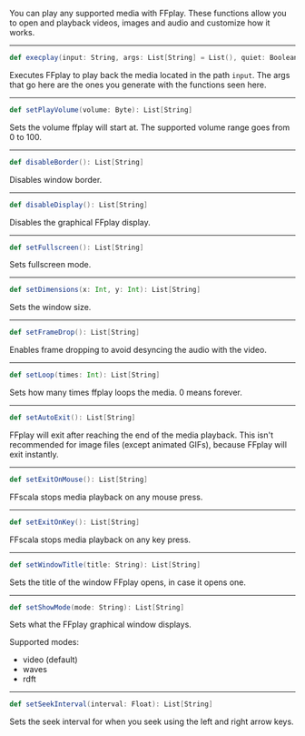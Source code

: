 You can play any supported media with FFplay. These functions allow you to open and playback videos, images and audio and customize how it works.

---

```scala
def execplay(input: String, args: List[String] = List(), quiet: Boolean = true, exec: String = "ffplay"): Int
```
Executes FFplay to play back the media located in the path ```input```. The args that go here are the ones you generate with the functions seen here.

---

```scala
def setPlayVolume(volume: Byte): List[String]
```
Sets the volume ffplay will start at. The supported volume range goes from 0 to 100.

---

```scala
def disableBorder(): List[String]
```
Disables window border.

---

```scala
def disableDisplay(): List[String]
```
Disables the graphical FFplay display.

---

```scala
def setFullscreen(): List[String]
```
Sets fullscreen mode.

---

```scala
def setDimensions(x: Int, y: Int): List[String]
```
Sets the window size.

---

```scala
def setFrameDrop(): List[String]
```
Enables frame dropping to avoid desyncing the audio with the video.

---

```scala
def setLoop(times: Int): List[String]
```
Sets how many times ffplay loops the media. 0 means forever.

---

```scala
def setAutoExit(): List[String]
```
FFplay will exit after reaching the end of the media playback. This isn't recommended for image files (except animated GIFs), because FFplay will exit instantly.

---

```scala
def setExitOnMouse(): List[String]
```
FFscala stops media playback on any mouse press.

---

```scala
def setExitOnKey(): List[String]
```
FFscala stops media playback on any key press.

---

```scala
def setWindowTitle(title: String): List[String]
```
Sets the title of the window FFplay opens, in case it opens one.

---

```scala
def setShowMode(mode: String): List[String]
```
Sets what the FFplay graphical window displays.

Supported modes:
* video (default)
* waves
* rdft

---

```scala
def setSeekInterval(interval: Float): List[String]
```
Sets the seek interval for when you seek using the left and right arrow keys.
